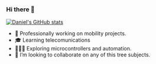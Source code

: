 ### Hi there 👋


[![Daniel's GitHub stats](https://github-readme-stats.vercel.app/api?username=DanielBustillos&count_private=true&show_icons=true&show_icons=true)
](https://github.com/anuraghazra/github-readme-stats)

- 🔭 Professionally working on mobility projects.
- 🎓 Learning telecomunications
- 👨🏼‍🏭 Exploring microcontrollers and automation.
- 👯 I’m looking to collaborate on any of this tree subjects.
